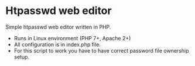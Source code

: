 # Htpasswd web editor

Simple htpasswd web editor written in PHP.

* Runs in Linux environment (PHP 7+, Apache 2+)
* All configuration is in index.php file.
* For this script to work you have to have correct password file ownership setup.

